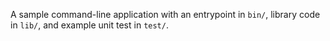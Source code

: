 A sample command-line application with an entrypoint in `bin/`, library code
in `lib/`, and example unit test in `test/`.

